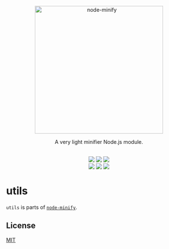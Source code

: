 <p align="center"><img src="/static/node-minify.png" width="348" alt="node-minify"></p>

<p align="center">A very light minifier Node.js module.</p>

<p align="center">
  <br>
  <a href="https://npmjs.org/package/@node-minify/utils"><img src="https://img.shields.io/npm/v/@node-minify/utils.svg"></a>
  <a href="https://npmjs.org/package/@node-minify/utils"><img src="https://img.shields.io/npm/dm/@node-minify/utils.svg"></a>
  <a href="https://codecov.io/gh/srod/node-minify"><img src="https://codecov.io/gh/srod/node-minify/branch/develop/graph/badge.svg"></a><br>
  <a href="https://travis-ci.org/srod/node-minify"><img src="https://img.shields.io/travis/srod/node-minify/master.svg?label=linux"></a>
  <a href="https://dev.azure.com/srodolphe/srodolphe/_build/latest?definitionId=1"><img src="https://dev.azure.com/srodolphe/srodolphe/_apis/build/status/srod.node-minify?branchName=master"></a>
  <a href="https://circleci.com/gh/srod/node-minify/tree/master"><img src="https://circleci.com/gh/srod/node-minify/tree/master.svg?style=shield"></a>
</p>

# utils

`utils` is parts of [`node-minify`](https://github.com/srod/node-minify).

## License

[MIT](https://github.com/srod/node-minify/blob/develop/LICENSE)
